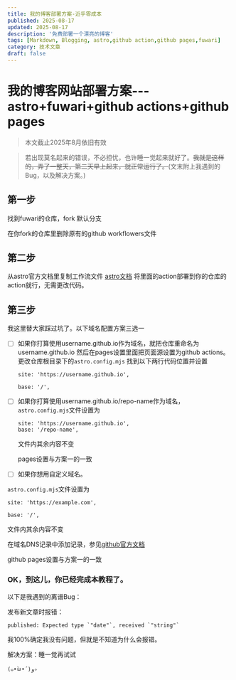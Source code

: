 ```yaml
---
title: 我的博客部署方案-近乎零成本
published: 2025-08-17
updated: 2025-08-17
description: '免费部署一个漂亮的博客'
tags: [Markdown, Blogging, astro,github action,github pages,fuwari]
category: 技术文章
draft: false
---
```

# 我的博客网站部署方案---astro+fuwari+github actions+github pages

> 本文截止2025年8月依旧有效

> 若出现莫名起来的错误，不必担忧，也许睡一觉起来就好了。~~我就是这样的，弄了一整天，第二天早上起来，就正常运行了。~~(文末附上我遇到的Bug，以及解决方案。)

## 第一步

找到fuwari的仓库，fork 默认分支

在你fork的仓库里删除原有的github workflowers文件

## 第二步

从astro官方文档里复制工作流文件
[astro文档](https://https://docs.astro.build/en/guides/deploy/github/)
将里面的action部署到你的仓库的action就行，无需更改代码。

## 第三步

我这里替大家踩过坑了。以下域名配置方案三选一

* [ ] 如果你打算使用username.github.io作为域名，就把仓库重命名为
  username.github.io
  然后在pages设置里面把页面源设置为github actions。
  更改仓库根目录下的`astro.config.mjs`
  找到以下两行代码位置并设置
  ```
  site: 'https://username.github.io',
  
  base: '/',
  ```
* [ ] 如果你打算使用username.github.io/repo-name作为域名，
  `astro.config.mjs`文件设置为

  ```
  site: 'https://username.github.io',
  base: '/repo-name',
  ```

  文件内其余内容不变

  pages设置与方案一的一致

* [ ] 如果你想用自定义域名。

`astro.config.mjs`文件设置为

  ```
  site: 'https://example.com',

  base: '/',
  ```

  文件内其余内容不变

  在域名DNS记录中添加记录，参见[github官方文档](https://https://docs.github.com/en/pages/getting-started-with-github-pages/securing-your-github-pages-site-with-https#verifying-the-dns-configuration)

  github pages设置与方案一的一致

### OK，到这儿，你已经完成本教程了。

以下是我遇到的离谱Bug：

发布新文章时报错：

```
published: Expected type `"date"`, received `"string"`
```

我100%确定我没有问题，但就是不知道为什么会报错。

解决方案：睡一觉再试试

`(๑•̀ㅂ•́)و✧`
